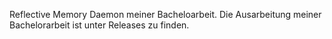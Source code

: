 Reflective Memory Daemon meiner Bacheloarbeit. Die Ausarbeitung meiner Bachelorarbeit ist unter Releases zu finden.
